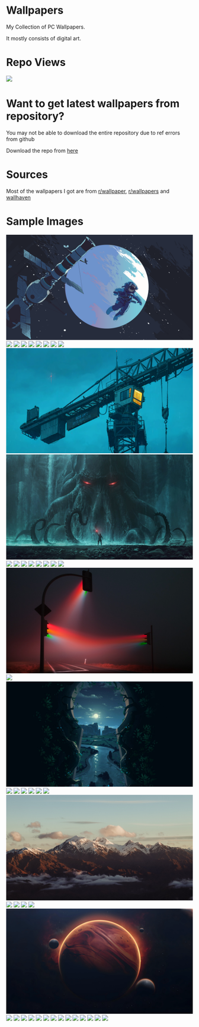 # Wallpapers
My Collection of PC Wallpapers.

It mostly consists of digital art.

# Repo Views
![](https://count.getloli.com/get/@IshgarWallpapers)

# Want to get latest wallpapers from repository?
You may not be able to download the entire repository due to ref errors from github

Download the repo from [here](https://drive.google.com/drive/folders/1ziObryQ7sYyE0lbQ1n2Cr8hHJCP609Du?usp=sharing)

# Sources
Most of the wallpapers I got are from [r/wallpaper](https://www.reddit.com/r/wallpaper/), [r/wallpapers](https://www.reddit.com/r/wallpapers) and [wallhaven](https://wallhaven.cc/)

# Sample Images
![](astronaut-3840x2160.png)
![](amos-yan-tokyo-skyline-uplox-night-1920x1080.jpg)
![](bike-3840x2160.png)
![](beautiful-sunset-with-a-rocket-8-2560×1440.jpg)
![](bodhisattva-temple-3840%C3%972160.jpg)
![](camping-5-2560%C3%971440.jpg)
![](castle-3840x1728.jpg)
![](cara-stratton-the-castle-sized-2753x1274.jpg)
![](cat-and-a-ukulele-3840%C3%972160.jpg)
![](crane-3206x1800.png)
![](cthulhu-1920x1080.png)
![](cut-the-waves-by-huhsoo-huhsoo_art-3840×2160.jpg)
![](dating-back-by-bandaze-spyfamily-3840×2160.jpg)
![](digital-art-samurai-forest-colorful-wallpaper-3840x2160.jpg)
![](dreamful-girl-at-sea-3840%C3%972160.jpg)
![](escape-by-alena-aenami-1920%C3%971080.jpg)
![](firewatch-3840x2160.jpg)
![](foggy-evening-in-alps-by-neurallove-no-prompt-engineering-3840×2160.jpg)
![](sunset-3840x2160.png)
![](The-Crossing-1920x1080.png)
![](japanese-castle-pixel-art_2130x1197.jpg)
![](keyhole-1920x1080.png)
![](kurzgesagt-solar-system-1920%C3%971080.jpg)
![](Landscape-3440x1440.jpg)
![](late-afternoon-2-1920×1080.jpg)
![](malenia-elden-ring-1920×1080.jpg)
![](majestic-temple-wallpaper-3840x2160.jpg)
![](mountain-3838x2176.jpg)
![](mountain-2560x1440.png)
![](night-sky-12-3840×2160.jpg)
![](kanto-pokemons-3840%C3%972160.jpg)
![](late-afternoon-2-1920%C3%971080.jpg)
![](parrots-3200x1800.png)
![](planet-7680x4320.png)
![](red-city-by-leon-tukker-by-3840%C3%972160.jpg)
![](rocket-launch-5120x2880.jpg)
![](spiderman-1920x1080.jpg)
![](spiderman-2560x1440.jpg)
![](still-ascending-2560%C3%971440.jpg)
![](Sakura-1920x1080.jpg)
![](the-biography-of-ji-hezi-meditation-by-hou-china-3840×2160.jpg)
![](the-not-so-void-black-hole-by-victor-sales-3840%C3%972160.jpg)
![](tree-of-life-9-3840%C3%972160.jpg)
![](tree-on-the-mountain-3840×2160.jpg)
![](Up-5120x2880.jpg)
![](voyager-tophx-panda-cover-3840x2160.jpg)
![](weathering-with-you-3840%C3%972160.jpg)
![](zen-garden-3840%C3%972160.jpg)
